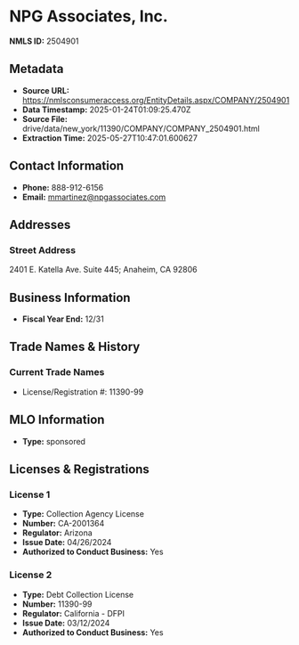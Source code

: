 # NPG Associates, Inc.

**NMLS ID:** 2504901

## Metadata
- **Source URL:** https://nmlsconsumeraccess.org/EntityDetails.aspx/COMPANY/2504901
- **Data Timestamp:** 2025-01-24T01:09:25.470Z
- **Source File:** drive/data/new_york/11390/COMPANY/COMPANY_2504901.html
- **Extraction Time:** 2025-05-27T10:47:01.600627

## Contact Information
- **Phone:** 888-912-6156
- **Email:** mmartinez@npgassociates.com

## Addresses
### Street Address
2401 E. Katella Ave. Suite 445; Anaheim, CA 92806

## Business Information
- **Fiscal Year End:** 12/31

## Trade Names & History
### Current Trade Names
- License/Registration #: 11390-99

## MLO Information
- **Type:** sponsored

## Licenses & Registrations

### License 1
- **Type:** Collection Agency License
- **Number:** CA-2001364
- **Regulator:** Arizona
- **Issue Date:** 04/26/2024
- **Authorized to Conduct Business:** Yes

### License 2
- **Type:** Debt Collection License
- **Number:** 11390-99
- **Regulator:** California - DFPI
- **Issue Date:** 03/12/2024
- **Authorized to Conduct Business:** Yes
